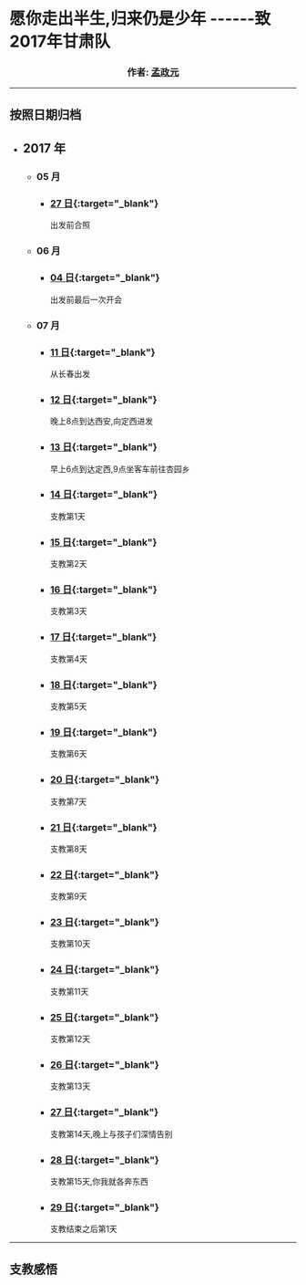 # 愿你走出半生,归来仍是少年 ------致2017年甘肃队

<h3 align="center">
作者:  <a href="//twesix.cn">孟政元</a>
</h3>
<link href="style.css" rel="stylesheet" >

---

## 按照日期归档

- ## 2017 年
  - ### 05 月
    - ### [27 日](daily/2017/05/27){:target="_blank"}
      出发前合照
  - ### 06 月
    - ### [04 日](daily/2017/06/04){:target="_blank"}
      出发前最后一次开会
  - ### 07 月
    - ### [11 日](daily/2017/07/11){:target="_blank"}
      从长春出发
    - ### [12 日](daily/2017/07/12){:target="_blank"}
      晚上8点到达西安,向定西进发
    - ### [13 日](daily/2017/07/13){:target="_blank"}
      早上6点到达定西,9点坐客车前往杏园乡
    - ### [14 日](daily/2017/07/14){:target="_blank"}
      支教第1天
    - ### [15 日](daily/2017/07/15){:target="_blank"}
      支教第2天
    - ### [16 日](daily/2017/07/16){:target="_blank"}
      支教第3天
    - ### [17 日](daily/2017/07/17){:target="_blank"}
      支教第4天
    - ### [18 日](daily/2017/07/18){:target="_blank"}
      支教第5天
    - ### [19 日](daily/2017/07/19){:target="_blank"}
      支教第6天
    - ### [20 日](daily/2017/07/20){:target="_blank"}
      支教第7天
    - ### [21 日](daily/2017/07/21){:target="_blank"}
      支教第8天
    - ### [22 日](daily/2017/07/22){:target="_blank"}
      支教第9天
    - ### [23 日](daily/2017/07/23){:target="_blank"}
      支教第10天
    - ### [24 日](daily/2017/07/24){:target="_blank"}
      支教第11天
    - ### [25 日](daily/2017/07/25){:target="_blank"}
      支教第12天
    - ### [26 日](daily/2017/07/26){:target="_blank"}
      支教第13天
    - ### [27 日](daily/2017/07/27){:target="_blank"}
      支教第14天,晚上与孩子们深情告别
    - ### [28 日](daily/2017/07/28){:target="_blank"}
      支教第15天,你我就各奔东西
    - ### [29 日](daily/2017/07/29){:target="_blank"}
      支教结束之后第1天

---

## 支教感悟